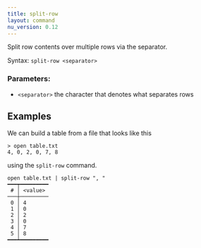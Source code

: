 ```yaml
---
title: split-row
layout: command
nu_version: 0.12
---
```


Split row contents over multiple rows via the separator.

Syntax: `split-row <separator>`

### Parameters:
* `<separator>` the character that denotes what separates rows

## Examples

We can build a table from a file that looks like this

```shell
> open table.txt
4, 0, 2, 0, 7, 8

```

using the `split-row` command.

```shell
open table.txt | split-row ", "
━━━┯━━━━━━━━━
 # │ <value>
───┼─────────
 0 │ 4
 1 │ 0
 2 │ 2
 3 │ 0
 4 │ 7
 5 │ 8
━━━┷━━━━━━━━━
```
